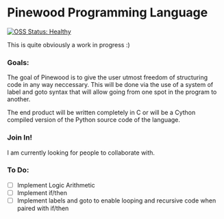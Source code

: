 # Pinewood Programming Language
[![OSS Status: Healthy](https://img.shields.io/badge/OSS%20Status-Healthy-darkgreen.svg)](OSS_STATUS.md)

This is quite obviously a work in progress :)

### Goals:

The goal of Pinewood is to give the user utmost freedom of structuring code in any way neccessary. This will be done via the use of a system of label and goto syntax that will allow going from one spot in the program to another.

The end product will be written completely in C or will be a Cython compiled version of the Python source code of the language.

### Join In!

I am currently looking for people to collaborate with. 

### To Do:

-[ ] Implement Logic Arithmetic
-[ ] Implement if/then
-[ ] Implement labels and goto to enable looping and recursive code when paired with if/then
